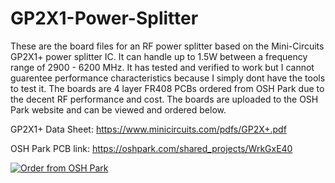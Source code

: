# GP2X1-Power-Splitter

These are the board files for an RF power splitter based on the Mini-Circuits GP2X1+ power splitter IC. It can handle up to 1.5W between a frequency range of 2900 - 6200 MHz. It has tested and verified to work but I cannot guarentee performance characteristics because I simply dont have the tools to test it. The boards are 4 layer FR408 PCBs ordered from OSH Park due to the decent RF performance and cost. The boards are uploaded to the OSH Park website and can be viewed and ordered below.

GP2X1+ Data Sheet: https://www.minicircuits.com/pdfs/GP2X+.pdf

OSH Park PCB link: https://oshpark.com/shared_projects/WrkGxE40

<a href="https://oshpark.com/shared_projects/WrkGxE40"><img src="https://oshpark.com/assets/badge-5b7ec47045b78aef6eb9d83b3bac6b1920de805e9a0c227658eac6e19a045b9c.png" alt="Order from OSH Park"></img></a>
